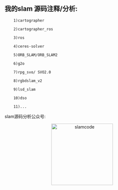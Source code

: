 ## 我的slam 源码注释/分析:  

        1)cartographer  

        2)cartographer_ros  

        3)ros  

        4)ceres-solver    

        5)ORB_SLAM/ORB_SLAM2

        6)g2o

        7)rpg_svo/ SVO2.0

        8)rgbdslam_v2

        9)lsd_slam 

        10)dso

        11)...

slam源码分析公众号:
 

<div  align="center">    
 <img src="https://raw.githubusercontent.com/slam4code/SLAM/master/slamcode.jpg" width = "200" height = "200" alt="slamcode" align=center />
</div>






